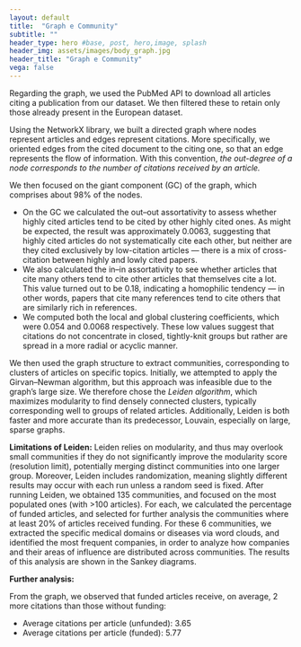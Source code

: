 ```yaml
---
layout: default
title:  "Graph e Community"
subtitle: ""
header_type: hero #base, post, hero,image, splash
header_img: assets/images/body_graph.jpg
header_title: "Graph e Community"
vega: false
---
```

Regarding the graph, we used the PubMed API to download all articles citing a publication from our dataset. We then filtered these to retain only those already present in the European dataset.

Using the NetworkX library, we built a directed graph where nodes represent articles and edges represent citations. More specifically, we oriented edges from the cited document to the citing one, so that an edge represents the flow of information. With this convention, *the out-degree of a node corresponds to the number of citations received by an article.*


We then focused on the giant component (GC) of the graph, which comprises about 98% of the nodes. 

<ul>
  <li> On the GC we calculated the out–out assortativity to assess whether highly cited articles tend to be cited by other highly cited ones. As might be expected, the result was approximately 0.0063, suggesting that highly cited articles do not systematically cite each other, but neither are they cited exclusively by low-citation articles — there is a mix of cross-citation between highly and lowly cited papers.
</li>
  <li>We also calculated the in–in assortativity to see whether articles that cite many others tend to cite other articles that themselves cite a lot. This value turned out to be 0.18, indicating a homophilic tendency — in other words, papers that cite many references tend to cite others that are similarly rich in references.
</li>
  <li>We computed both the local and global clustering coefficients, which were 0.054 and 0.0068 respectively. These low values suggest that citations do not concentrate in closed, tightly-knit groups but rather are spread in a more radial or acyclic manner.
</li>
</ul>

We then used the graph structure to extract communities, corresponding to clusters of articles on specific topics. Initially, we attempted to apply the Girvan–Newman algorithm, but this approach was infeasible due to the graph’s large size. We therefore chose the *Leiden algorithm*, which maximizes modularity to find densely connected clusters, typically corresponding well to groups of related articles. Additionally, Leiden is both faster and more accurate than its predecessor, Louvain, especially on large, sparse graphs.
 
<strong>Limitations of Leiden:</strong>
 Leiden relies on modularity, and thus may overlook small communities if they do not significantly improve the modularity score (resolution limit), potentially merging distinct communities into one larger group. Moreover, Leiden includes randomization, meaning slightly different results may occur with each run unless a random seed is fixed.
After running Leiden, we obtained 135 communities, and focused on the most populated ones (with >100 articles). For each, we calculated the percentage of funded articles, and selected for further analysis the communities where at least 20% of articles received funding.
For these 6 communities, we extracted the specific medical domains or diseases via word clouds, and identified the most frequent companies, in order to analyze how companies and their areas of influence are distributed across communities. The results of this analysis are shown in the Sankey diagrams.

<strong>Further analysis: </strong>

From the graph, we observed that funded articles receive, on average, 2 more citations than those without funding:
<ul> <li> Average citations per article (unfunded): 3.65</li>
<li>Average citations per article (funded): 5.77</li>



